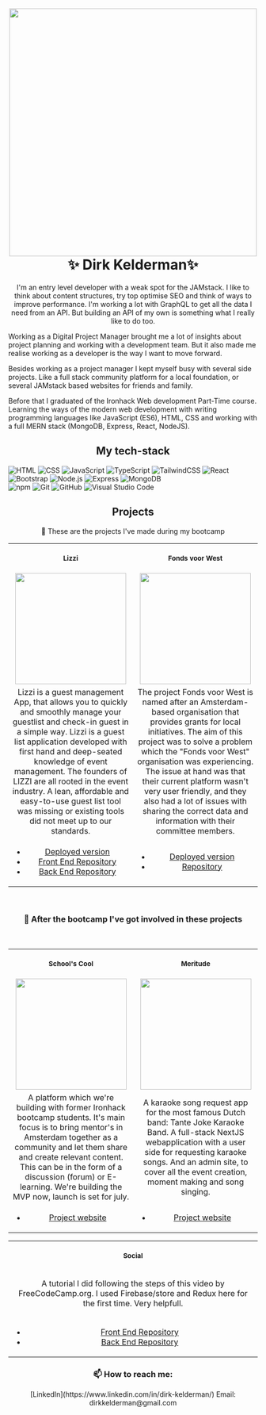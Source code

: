 <h1 align="center">
  <img src="https://user-images.githubusercontent.com/66555191/118636187-b4406180-b7d4-11eb-915c-7d5d42cfccf1.jpg" width="500px"/><br/>
  ✨ Dirk Kelderman✨
</h1>



<p align="center"> 
I'm an entry level developer with a weak spot for the JAMstack. I like to think about content structures, try top optimise SEO and think of ways to improve performance. I'm working a lot with GraphQL to get all the data I need from an API. But building an API of my own is something what I really like to do too. 

Working as a Digital Project Manager brought me a lot of insights about project planning and working with a development team. But it also made me realise working as a developer is the way I want to move forward. 

Besides working as a project manager I kept myself busy with several side projects. Like a full stack community platform for a local foundation, or several JAMstack based websites for friends and family. 

Before that I graduated of the Ironhack Web development Part-Time course. Learning the ways of the modern web development with writing programming languages like JavaScript (ES6), HTML, CSS and working with a full MERN stack (MongoDB, Express, React, NodeJS).</p>


<h2 align="center"> My tech-stack </h5>


  ![HTML](https://img.shields.io/badge/-HTML-333333?style=flat&logo=HTML5&color=white)
  ![CSS](https://img.shields.io/badge/-CSS-333333?style=flat&logo=CSS3&logoColor=1572B6&color=white)
  ![JavaScript](https://img.shields.io/badge/-JavaScript-333333?style=flat&logo=javascript&color=white)
  ![TypeScript](https://img.shields.io/badge/-TypeScript-333333?style=flat&logo=typescript&color=white)
  ![TailwindCSS](https://img.shields.io/badge/-TailwindCSS-333333?style=flat&logo=tailwindcss&color=white)
  ![React](https://img.shields.io/badge/-React-333333?style=flat&logo=react&color=white)
  ![Bootstrap](https://img.shields.io/badge/-Bootstrap-333333?style=flat&logo=bootstrap&logoColor=563D7C&color=white)
  ![Node.js](https://img.shields.io/badge/-Node.js-333333?style=flat&logo=node.js&color=white)
  ![Express](https://img.shields.io/badge/-Express-333333?style=flat&logo=express&logoColor=black&color=white)
  ![MongoDB](https://img.shields.io/badge/-MongoDB-333333?style=flat&logo=mongodb&color=white) <br>
  ![npm](https://img.shields.io/badge/-npm-333333?style=flat&logo=npm&color=white)
  ![Git](https://img.shields.io/badge/-Git-333333?style=flat&logo=git&color=white)
  ![GitHub](https://img.shields.io/badge/-GitHub-333333?style=flat&logo=github&logoColor=black&color=white)
  ![Visual Studio Code](https://img.shields.io/badge/-Visual%20Studio%20Code-333333?style=flat&logo=visual-studio-code&logoColor=007ACC&color=white)


<h2 align="center"> Projects </h5>

<p align="center"> 🔭 These are the projects I've made during my bootcamp </p>
<table>
<tr>
<th align="center">
<img width="441" height="1">
<p> 
<small>
Lizzi
</small>
</p>
</th>
<th align="center">
<img width="441" height="1">
<p> 
<small>
Fonds voor West
</small>
</p>
</th>
</tr>
<tr>
<td align="center">
  <img src="https://lizzi-guestlist.netlify.app/static/media/lizzilogo%20groot%20geel.c437c740.png" width="224px"/>
</td>
<td align="center">
      <img src="https://www.buurtkamercorantijn.nl/wp-content/uploads/Fonds-voor-West-logo-uit-handtekening.png" width="224px"/>
</td>
</tr>
<tr>
  <td align="center">
  Lizzi is a guest management App, that allows you to quickly and smoothly manage your guestlist and check-in guest in a simple way. Lizzi is a guest list application developed with first hand and deep-seated knowledge of event management. The founders of LIZZI are all rooted in the event industry. A lean, affordable and easy-to-use guest list tool was missing or existing tools did not meet up to our standards. 
  </td>
  <td align="center">
  The project Fonds voor West is named after an Amsterdam-based organisation that provides grants for local initiatives. The aim of this project was to solve a problem which the "Fonds voor West" organisation was experiencing. The issue at hand was that their current platform wasn't very user friendly, and they also had a lot of issues with sharing the correct data and information with their committee members.
  </td>
</tr>
  <tr>
    <td align="center">
      <ul>
        <li><a href="https://lizzi-guestlist.netlify.app/" target="_blank">Deployed version</a></li>
        <li><a href="https://github.com/dirkkelderman/Lizzi-Guestlist-Frontend" target="_blank">Front End Repository</a></li>
        <li><a href="https://github.com/dirkkelderman/Lizzi-Guestlist-Backend" target="_blank">Back End Repository</a></li>
      </ul>
    </td>
    <td align="center">
      <ul>
        <li><a href="https://fondsvoorwest-ironhack.herokuapp.com/" target="_blank">Deployed version</a></li>
        <li><a href="https://github.com/ashleyvermaas/fonds-voor-west" target="_blank">Repository</a></li>
      </ul>
    </td>
  </tr>  
</table>

<br />
<h3 align="center">🌱 After the bootcamp I've got involved in these projects </h3>
<br />

<table>
<tr>
<th align="center">
<img width="441" height="1">
<p> 
<small>
School's Cool
</small>
</p>
</th>
<th align="center">
<img width="441" height="1">
<p> 
<small>
Meritude
</small>
</p>
</th>
</tr>
<tr>
<td align="center">
  <img src="https://www.meritude.nl/assets/img/logoM%20kopie.png" width="224px"/>
</td>
<td align="center">
      <img src="https://schoolscoolamsterdam.nl/wp-content/uploads/2018/02/schoolscoollogo-02-112x112.png" width="224px"/>
</td>
</tr>
<tr>
  <td align="center">
A platform which we're building with former Ironhack bootcamp students. It's main focus is to bring mentor's in Amsterdam together as a community and let them share and create relevant content. This can be in the form of a discussion (forum) or E-learning. We're building the MVP now, launch is set for july. 
  </td>
  <td align="center">
  A karaoke song request app for the most famous Dutch band: Tante Joke Karaoke Band. A full-stack NextJS webapplication with a user side for requesting karaoke songs. And an admin site, to cover all the event creation, moment making and song singing. 
  </td>
</tr>
  <tr>
    <td align="center">
      <ul>
        <li><a href="https://www.scconnect.nl/" target="_blank">Project website</a></li>
      </ul>
    </td>
    <td align="center">
      <ul>
        <li><a href="https://tantejokekaraokeband.nl/aanvragen" target="_blank">Project website</a></li>
      </ul>
    </td>
  </tr>  

</table>


<table>
<tr>
<th align="center">
<img width="441" height="1">
<p> 
<small>
Social
</small>
</p>
</th>
</tr>
<tr>
<td align="center">
  <p>A tutorial I did following the steps of this video by FreeCodeCamp.org. I used Firebase/store and Redux here for the first time. Very helpfull. </p>
</td>
</tr>
  <tr>
    <td align="center">
      <ul>
        <li><a href="https://github.com/dirkkelderman/fonds-voor-west-social-client" target="_blank">Front End Repository</a></li>
        <li><a href="https://github.com/dirkkelderman/Fonds-voor-west-social-project" target="_blank">Back End Repository</a></li>
      </ul>
    </td>
   </tr>  

</table>

<div align="center">
  <h3>📫 How to reach me:</h3>
  [LinkedIn](https://www.linkedin.com/in/dirk-kelderman/)
  Email: dirkkelderman@gmail.com
</div>
  



<!--
**dirkkelderman/dirkkelderman** is a  _special_ ✨ repository because its `README.md` (this file) appears on your GitHub profile.

Here are some ideas to get you started:

-  I’m currently working on ...
-  I’m currently learning ...
- 👯 I’m looking to collaborate on ...
- 🤔 I’m looking for help with ...
- 💬 Ask me about ...
- 📫 How to reach me: ...
- 😄 Pronouns: ...
- ⚡ Fun fact: ...
-->
